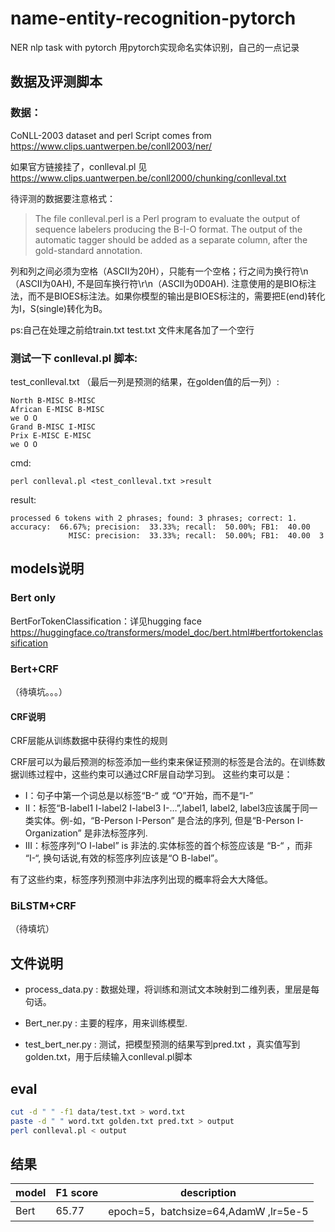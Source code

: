 # name-entity-recognition-pytorch

NER nlp task with pytorch 用pytorch实现命名实体识别，自己的一点记录

## 数据及评测脚本

### 数据：

CoNLL-2003 dataset and perl Script comes from https://www.clips.uantwerpen.be/conll2003/ner/

如果官方链接挂了，conlleval.pl 见 https://www.clips.uantwerpen.be/conll2000/chunking/conlleval.txt

待评测的数据要注意格式：

> The file conlleval.perl is a Perl program to evaluate the output of sequence labelers producing the B-I-O format. The output of the automatic tagger should be added as a separate column, after the gold-standard annotation.

列和列之间必须为空格（ASCII为20H），只能有一个空格；行之间为换行符\n（ASCII为0AH), 不是回车换行符\r\n（ASCII为0D0AH). 注意使用的是BIO标注法，而不是BIOES标注法。如果你模型的输出是BIOES标注的，需要把E(end)转化为I，S(single)转化为B。

ps:自己在处理之前给train.txt test.txt 文件末尾各加了一个空行

### 测试一下 conlleval.pl 脚本:

test_conlleval.txt （最后一列是预测的结果，在golden值的后一列）:

```
North B-MISC B-MISC
African E-MISC B-MISC
we O O
Grand B-MISC I-MISC
Prix E-MISC E-MISC
we O O
```

cmd:

```
perl conlleval.pl <test_conlleval.txt >result
```

result:

```
processed 6 tokens with 2 phrases; found: 3 phrases; correct: 1.
accuracy:  66.67%; precision:  33.33%; recall:  50.00%; FB1:  40.00
             MISC: precision:  33.33%; recall:  50.00%; FB1:  40.00  3
```


## models说明

### Bert only

BertForTokenClassification：详见hugging face https://huggingface.co/transformers/model_doc/bert.html#bertfortokenclassification

### Bert+CRF

（待填坑。。。）

#### CRF说明

CRF层能从训练数据中获得约束性的规则

CRF层可以为最后预测的标签添加一些约束来保证预测的标签是合法的。在训练数据训练过程中，这些约束可以通过CRF层自动学习到。
		这些约束可以是：

- I：句子中第一个词总是以标签“B-“ 或 “O”开始，而不是“I-”
- II：标签“B-label1 I-label2 I-label3 I-…”,label1, label2, label3应该属于同一类实体。例-如，“B-Person I-Person” 是合法的序列, 但是“B-Person I-Organization” 是非法标签序列.
- III：标签序列“O I-label” is 非法的.实体标签的首个标签应该是 “B-“ ，而非 “I-“, 换句话说,有效的标签序列应该是“O B-label”。

有了这些约束，标签序列预测中非法序列出现的概率将会大大降低。

### BiLSTM+CRF
（待填坑）

## 文件说明
- process_data.py : 数据处理，将训练和测试文本映射到二维列表，里层是每句话。  

- Bert_ner.py : 主要的程序，用来训练模型. 

- test_bert_ner.py : 测试，把模型预测的结果写到pred.txt ，真实值写到golden.txt，用于后续输入conlleval.pl脚本

## eval
```bash
cut -d " " -f1 data/test.txt > word.txt
paste -d " " word.txt golden.txt pred.txt > output
perl conlleval.pl < output
```

## 结果

| model | F1 score | description                          |
| ----- | -------- | ------------------------------------ |
| Bert  | 65.77    | epoch=5，batchsize=64,AdamW ,lr=5e-5 |
